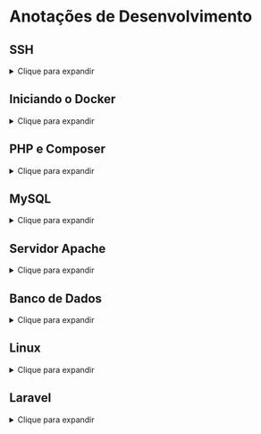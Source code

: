 # Anotações de Desenvolvimento

## SSH
<details>
  <summary>Clique para expandir</summary>
  
  - **Gerar chave SSH:**
  ```bash
    ssh-keygen
  ```

  - **Buscando chave privada:**
  ```bash
    cat ~/.ssh/id_rsa
  ```

  - **Buscando chave pública:**
  ```bash
    cat ~/.ssh/id_rsa.pub
  ```
</details>

## Iniciando o Docker

<details>
<summary>Clique para expandir</summary>

- **Iniciar serviço Docker:**
  ```bash
  sudo service docker start
  ```

- **Lista de distribuições no WSL:**
  ```bash
  wsl --list --verbose
  ```

- **Definir versão padrão do WSL:**
  ```bash
  wsl --set-version Ubuntu-20.04 2
  ```

- **Desinstalar distribuição:**
  ```bash
  wsl --unregister Ubuntu-24.04
  ```

- **Configurações do WSL:**
  Ao iniciar o WSL, edite o arquivo de configuração:
  ```bash
  sudo vim /etc/wsl.conf
  ```

- **Iniciar ambiente Docker com docker-compose:**
  ```bash
  docker-compose up -d
  ```

</details>

## PHP e Composer

<details>
<summary>Clique para expandir</summary>

- **Instalar PHP CLI, Unzip e Curl:**
  ```bash
  sudo apt install php-cli unzip curl
  ```

- **Baixar o Composer:**
  ```bash
  curl -sS https://getcomposer.org/installer -o composer-setup.php
  ```

- **Instalar o Composer:**
  ```bash
  sudo php composer-setup.php --install-dir=/usr/local/bin --filename=composer
  ```

- **Criar um ambiente Laravel:**
  ```bash
  curl -s "https://laravel.build/laravel-10-teste?with=mysql,redis,mailpit" | bash
  ```

- **Verificar versões possíveis do PHP:**
  ```bash
  sudo update-alternatives --config php
  ```

</details>

## MySQL

<details>
<summary>Clique para expandir</summary>

- **Iniciar MySQL:**
  ```bash
  sudo service mysql start
  sudo mysql -u root -p
  ```

- **Redefinir privilégios de um usuário:**
  ```sql
  ALTER USER 'root'@'localhost' IDENTIFIED WITH mysql_native_password BY 'root';
  FLUSH PRIVILEGES;
  ```

- **Verificar a porta do MySQL:**
  ```bash
  cat /etc/mysql/mysql.conf.d/mysqld.cnf | grep port
  ```

- **Verificar conexão do MySQL:**
  ```bash
  sudo service mysql status
  ```

- **Instalar PHP para MySQL:**
  ```bash
  sudo apt install php8.2-mysql
  ```

- **Usando a porta 3306:**
  ```bash
  sudo ss -tuln | grep 3306
  sudo lsof -i :80
  ```

</details>

## Servidor Apache

<details>
<summary>Clique para expandir</summary>

- **Identificar status e parar servidor Apache:**
  ```bash
  sudo systemctl status apache2
  sudo systemctl stop apache2
  ```

- **Verificar o hash do instalador do Composer:**
  ```bash
  HASH=$(curl -sS https://composer.github.io/installer.sig)
  php -r "if (hash_file('SHA384', 'composer-setup.php') === '$HASH') { echo 'Installer verified'; } else { echo 'Installer corrupt'; unlink('composer-setup.php'); } echo PHP_EOL;"
  ```

</details>

## Banco de Dados

<details>
<summary>Clique para expandir</summary>

- **Criar usuário no banco de dados:**
  ```sql
  CREATE USER 'sail'@'%' IDENTIFIED BY 'password';
  GRANT ALL PRIVILEGES ON *.* TO 'sail'@'%';
  FLUSH PRIVILEGES;
  ```

- **Definir permissões e alterar o proprietário do diretório:**
  ```bash
  sudo chmod -R 775 /home/julio/projects/atlas-goinfra
  sudo chown -R $USER:$USER /home/julio/projects/atlas-goinfra
  ```

</details>


## Linux

<details>
<summary>Clique para expandir</summary>

- **Substituir linhas com o primeiro parâmetro para as do segundo parâmetro:**
  ```bash
  sed -i 's/utf8mb4_0900_ai_ci/utf8mb4_unicode_ci/g' seu_arquivo_dump.sql
  ```

</details>


## Laravel

<details>
<summary>Clique para expandir</summary>

- **Controllers de utilização Única**
  ```bash
  sail artisan make:controller CheckoutController --invokable
  ```

  - **Utilizando resources**
  ```bash
  sail artisan make:controller PostController --resource --model=Post
  ```

</details>



